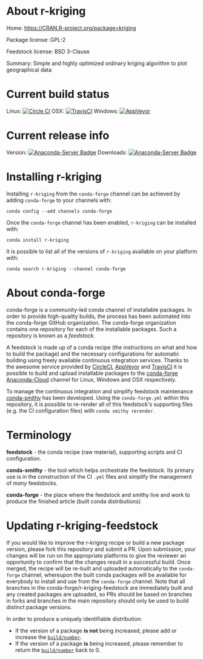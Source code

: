 About r-kriging
===============

Home: https://CRAN.R-project.org/package=kriging

Package license: GPL-2

Feedstock license: BSD 3-Clause

Summary: Simple and highly optimized ordinary kriging algorithm to plot geographical data



Current build status
====================

Linux: [![Circle CI](https://circleci.com/gh/conda-forge/r-kriging-feedstock.svg?style=shield)](https://circleci.com/gh/conda-forge/r-kriging-feedstock)
OSX: [![TravisCI](https://travis-ci.org/conda-forge/r-kriging-feedstock.svg?branch=master)](https://travis-ci.org/conda-forge/r-kriging-feedstock)
Windows: [![AppVeyor](https://ci.appveyor.com/api/projects/status/github/conda-forge/r-kriging-feedstock?svg=True)](https://ci.appveyor.com/project/conda-forge/r-kriging-feedstock/branch/master)

Current release info
====================
Version: [![Anaconda-Server Badge](https://anaconda.org/conda-forge/r-kriging/badges/version.svg)](https://anaconda.org/conda-forge/r-kriging)
Downloads: [![Anaconda-Server Badge](https://anaconda.org/conda-forge/r-kriging/badges/downloads.svg)](https://anaconda.org/conda-forge/r-kriging)

Installing r-kriging
====================

Installing `r-kriging` from the `conda-forge` channel can be achieved by adding `conda-forge` to your channels with:

```
conda config --add channels conda-forge
```

Once the `conda-forge` channel has been enabled, `r-kriging` can be installed with:

```
conda install r-kriging
```

It is possible to list all of the versions of `r-kriging` available on your platform with:

```
conda search r-kriging --channel conda-forge
```


About conda-forge
=================

conda-forge is a community-led conda channel of installable packages.
In order to provide high-quality builds, the process has been automated into the
conda-forge GitHub organization. The conda-forge organization contains one repository
for each of the installable packages. Such a repository is known as a *feedstock*.

A feedstock is made up of a conda recipe (the instructions on what and how to build
the package) and the necessary configurations for automatic building using freely
available continuous integration services. Thanks to the awesome service provided by
[CircleCI](https://circleci.com/), [AppVeyor](http://www.appveyor.com/)
and [TravisCI](https://travis-ci.org/) it is possible to build and upload installable
packages to the [conda-forge](https://anaconda.org/conda-forge)
[Anaconda-Cloud](http://docs.anaconda.org/) channel for Linux, Windows and OSX respectively.

To manage the continuous integration and simplify feedstock maintenance
[conda-smithy](http://github.com/conda-forge/conda-smithy) has been developed.
Using the ``conda-forge.yml`` within this repository, it is possible to re-render all of
this feedstock's supporting files (e.g. the CI configuration files) with ``conda smithy rerender``.


Terminology
===========

**feedstock** - the conda recipe (raw material), supporting scripts and CI configuration.

**conda-smithy** - the tool which helps orchestrate the feedstock.
                   Its primary use is in the construction of the CI ``.yml`` files
                   and simplify the management of *many* feedstocks.

**conda-forge** - the place where the feedstock and smithy live and work to
                  produce the finished article (built conda distributions)


Updating r-kriging-feedstock
============================

If you would like to improve the r-kriging recipe or build a new
package version, please fork this repository and submit a PR. Upon submission,
your changes will be run on the appropriate platforms to give the reviewer an
opportunity to confirm that the changes result in a successful build. Once
merged, the recipe will be re-built and uploaded automatically to the
`conda-forge` channel, whereupon the built conda packages will be available for
everybody to install and use from the `conda-forge` channel.
Note that all branches in the conda-forge/r-kriging-feedstock are
immediately built and any created packages are uploaded, so PRs should be based
on branches in forks and branches in the main repository should only be used to
build distinct package versions.

In order to produce a uniquely identifiable distribution:
 * If the version of a package **is not** being increased, please add or increase
   the [``build/number``](http://conda.pydata.org/docs/building/meta-yaml.html#build-number-and-string).
 * If the version of a package **is** being increased, please remember to return
   the [``build/number``](http://conda.pydata.org/docs/building/meta-yaml.html#build-number-and-string)
   back to 0.
